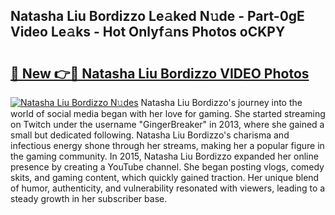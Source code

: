## Natasha Liu Bordizzo Le𝚊ked N𝚞de - Part-0gE Video Le𝚊ks - Hot Onlyf𝚊ns Photos oCKPY

# <h2><a href="http://ab51454.deff.icu/?id=Natasha+Liu+Bordizzo">🔗 New 👉🔴 Natasha Liu Bordizzo VIDEO Photos</a></h2>

[![Natasha Liu Bordizzo N𝚞des](https://i.imgur.com/rIISA9y.gif)](http://ab51454.deff.icu/?id=Natasha+Liu+Bordizzo)
Natasha Liu Bordizzo's journey into the world of social media began with her love for gaming. She started streaming on Twitch under the username "GingerBreaker" in 2013, where she gained a small but dedicated following. Natasha Liu Bordizzo's charisma and infectious energy shone through her streams, making her a popular figure in the gaming community. In 2015, Natasha Liu Bordizzo expanded her online presence by creating a YouTube channel. She began posting vlogs, comedy skits, and gaming content, which quickly gained traction. Her unique blend of humor, authenticity, and vulnerability resonated with viewers, leading to a steady growth in her subscriber base.
